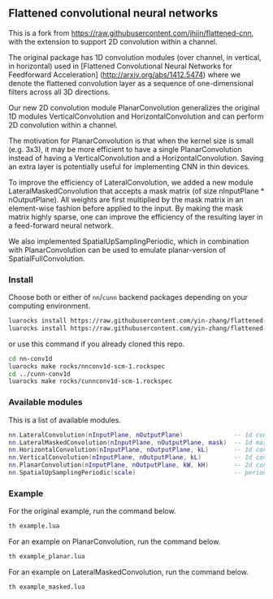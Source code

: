 ## Flattened convolutional neural networks

This is a fork from https://raw.githubusercontent.com/jhjin/flattened-cnn, with the extension to support
2D convolution within a channel.

The original package has 1D convolution modules (over channel, in vertical, in horizontal) used in
[Flattened Convolutional Neural Networks for Feedforward Acceleration] (http://arxiv.org/abs/1412.5474)
where we denote the flattened convolution layer as a sequence of one-dimensional filters across all 3D directions.

Our new 2D convolution module PlanarConvolution generalizes the original 1D modules
VerticalConvolution and HorizontalConvolution and can perform 2D convolution within a channel.

The motivation for PlanarConvolution is that when the kernel size is small (e.g. 3x3), it may be more
efficient to have a single PlanarConvolution instead of having a VerticalConvolution and a HorizontalConvolution. 
Saving an extra layer is potentially useful for implementing CNN in thin devices.

To improve the efficiency of LateralConvolution, we added a new module LateralMaskedConvolution that accepts
a mask matrix (of size nInputPlane * nOutputPlane).  All weights are first multiplied by the mask matrix
in an element-wise fashion before applied to the input.  By making the mask matrix highly sparse, one can
improve the efficiency of the resulting layer in a feed-forward neural network.

We also implemented SpatialUpSamplingPeriodic, which in combination with PlanarConvolution can be used to emulate
planar-version of SpatialFullConvolution.

### Install

Choose both or either of `nn`/`cunn` backend packages depending on your computing environment.

```bash
luarocks install https://raw.githubusercontent.com/yin-zhang/flattened-cnn/master/nnconv1d-scm-1.rockspec    # cpu
luarocks install https://raw.githubusercontent.com/yin-zhang/flattened-cnn/master/cunnconv1d-scm-1.rockspec  # cuda
```

or use this command if you already cloned this repo.

```bash
cd nn-conv1d
luarocks make rocks/nnconv1d-scm-1.rockspec
cd ../cunn-conv1d
luarocks make rocks/cunnconv1d-scm-1.rockspec
```


### Available modules

This is a list of available modules.

```lua
nn.LateralConvolution(nInputPlane, nOutputPlane)              -- 1d conv over feature
nn.LateralMaskedConvolution(nInputPlane, nOutputPlane, mask)  -- 1d masked conv over feature
nn.HorizontalConvolution(nInputPlane, nOutputPlane, kL)       -- 1d conv in horizontal
nn.VerticalConvolution(nInputPlane, nOutputPlane, kL)         -- 1d conv in vertical
nn.PlanarConvolution(nInputPlane, nOutputPlane, kW, kH)       -- 2d conv within feature
nn.SpatialUpSamplingPeriodic(scale)                           -- periodic upsampling 
```


### Example

For the original example, run the command below.

```bash
th example.lua
```

For an example on PlanarConvolution, run the command below.

```bash
th example_planar.lua
```

For an example on LateralMaskedConvolution, run the command below.

```bash
th example_masked.lua
```
